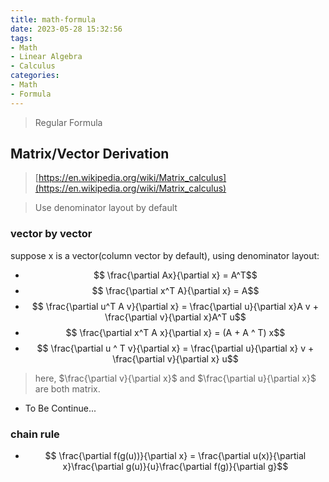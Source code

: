 ```yaml
---
title: math-formula
date: 2023-05-28 15:32:56
tags:
- Math
- Linear Algebra
- Calculus
categories:
- Math
- Formula
---
```


> Regular Formula

## Matrix/Vector Derivation

> [https://en.wikipedia.org/wiki/Matrix_calculus](https://en.wikipedia.org/wiki/Matrix_calculus)

> Use denominator layout by default

### vector by vector
suppose x is a vector(column vector by default), using denominator layout:

- $$ \frac{\partial Ax}{\partial x} = A^T$$
- $$ \frac{\partial x^T A}{\partial x} = A$$
- $$ \frac{\partial u^T A v}{\partial x} = \frac{\partial u}{\partial x}A v + \frac{\partial v}{\partial x}A^T u$$
- $$ \frac{\partial x^T A x}{\partial x} = (A + A ^ T) x$$
- $$ \frac{\partial u ^ T v}{\partial x} = \frac{\partial u}{\partial x} v + \frac{\partial v}{\partial x} u$$
> here, $\frac{\partial v}{\partial x}$ and $\frac{\partial u}{\partial x}$ are both matrix.  
- To Be Continue...

### chain rule

- $$ \frac{\partial f(g(u))}{\partial x} = \frac{\partial u(x)}{\partial x}\frac{\partial g(u)}{u}\frac{\partial f(g)}{\partial g}$$
